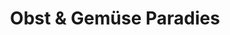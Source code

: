 ---
title: "Obst & Gemüse Paradies"
url: /moosburg-a-d-isar/obst-und-gemuese-paradies/
shop: Gemüse & Obst
---
